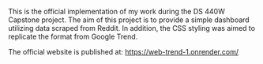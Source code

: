 This is the official implementation of my work during the DS 440W Capstone project. The aim of this project is to provide a simple dashboard utilizing data scraped from Reddit. In addition, the CSS styling was aimed to replicate the format from Google Trend. 

The official website is published at: https://web-trend-1.onrender.com/
